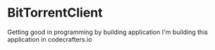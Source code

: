 # BitTorrentClient
Getting good in programming by building application
I'm building this application in codecrafters.io
